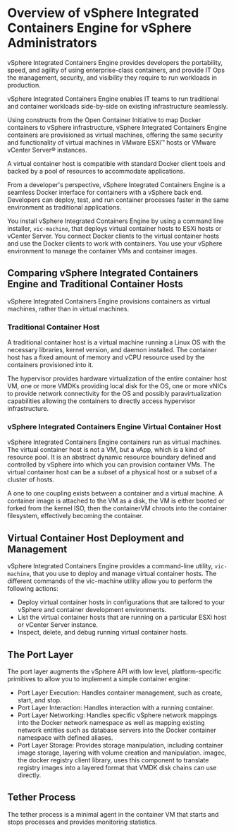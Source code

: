 # Overview of vSphere Integrated Containers Engine for vSphere Administrators

vSphere Integrated Containers Engine provides developers the portability, speed, and agility of using  enterprise-class containers, and provide IT Ops the management, security, and visibility they require to run workloads in production.

vSphere Integrated Containers Engine enables IT teams to run traditional and container workloads side-by-side on existing infrastructure seamlessly.

Using constructs from the Open Container Initiative to map Docker containers to vSphere infrastructure, vSphere Integrated Containers Engine containers are provisioned as virtual machines, offering the same security and functionality of virtual machines in VMware ESXi&trade; hosts or VMware vCenter Server&reg; instances.

A virtual container host is compatible with standard Docker client tools and backed by a pool of resources to accommodate applications.

From a developer's perspective, vSphere Integrated Containers Engine is a seamless Docker interface for containers with a vSphere back end. Developers can deploy, test, and run container processes faster in the same environment as traditional applications.

You install vSphere Integrated Containers Engine by using a command line installer, `vic-machine`, that deploys virtual container hosts to ESXi hosts or vCenter Server. You connect Docker clients to the virtual container hosts and use the Docker clients to work with containers. You use your vSphere environment to manage the container VMs and container images.

## Comparing vSphere Integrated Containers Engine and Traditional Container Hosts
vSphere Integrated Containers Engine provisions containers as virtual machines, rather than in virtual machines. 

### Traditional Container Host

A traditional container host is a virtual machine running a Linux OS with the necessary libraries, kernel version, and daemon installed. The container host has a fixed amount of memory and vCPU resource used by the containers provisioned into it.

The hypervisor provides hardware virtualization of the entire container host VM, one or more VMDKs providing local disk for the OS, one or more vNICs to provide network connectivity for the OS and possibly paravirtualization capabilities allowing the containers to directly access hypervisor infrastructure.

### vSphere Integrated Containers Engine Virtual Container Host

vSphere Integrated Containers Engine containers run as virtual machines. The virtual container host is not a VM, but a vApp, which is a kind of resource pool. It is an abstract dynamic resource boundary defined and controlled by vSphere into which you can provision container VMs. The virtual container host can be a subset of a physical host or a subset of a cluster of hosts.

A one to one coupling exists between a container and a virtual machine. A container image is attached to the VM as a disk, the VM is either booted or forked from the kernel ISO, then the containerVM chroots into the container filesystem, effectively becoming the container.

## Virtual Container Host Deployment and Management ##

vSphere Integrated Containers Engine provides a command-line utility, `vic-machine`, that you use to deploy and manage virtual container hosts. The different commands of the vic-machine utility allow you to perform the following actions:

- Deploy virtual container hosts in configurations that are tailored to your vSphere and container development environments.
- List the virtual container hosts that are running on a particular ESXi host or vCenter Server instance.
- Inspect, delete, and debug running virtual container hosts.

## The Port Layer

The port layer augments the vSphere API with low level, platform-specific primitives to allow you to implement a simple container engine:

- Port Layer Execution: Handles container management, such as create, start, and stop. 
- Port Layer Interaction: Handles interaction with a running container. 
- Port Layer Networking: Handles specific vSphere network mappings into the Docker network namespace as well as mapping existing network entities such as database servers into the Docker container namespace with defined aliases.
- Port Layer Storage: Provides storage manipulation, including container image storage, layering with volume creation and manipulation. imagec, the docker registry client library, uses this component to translate registry images into a layered format that VMDK disk chains can use directly.


## Tether Process ##

The tether process is a minimal agent in the container VM that starts and stops processes and provides monitoring statistics.